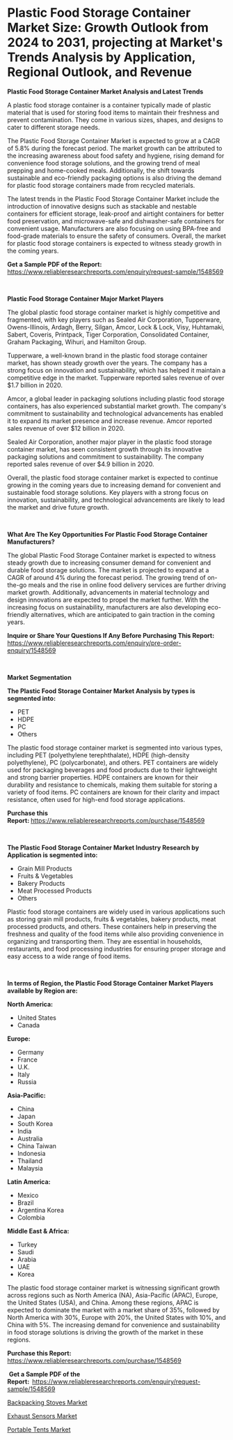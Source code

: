 <p><h1>Plastic Food Storage Container Market Size: Growth Outlook from 2024 to 2031, projecting at Market's Trends Analysis by Application, Regional Outlook, and Revenue</h1></p><p><strong>Plastic Food Storage Container Market Analysis and Latest Trends</strong></p>
<p><p>A plastic food storage container is a container typically made of plastic material that is used for storing food items to maintain their freshness and prevent contamination. They come in various sizes, shapes, and designs to cater to different storage needs.</p><p>The Plastic Food Storage Container Market is expected to grow at a CAGR of 5.8% during the forecast period. The market growth can be attributed to the increasing awareness about food safety and hygiene, rising demand for convenience food storage solutions, and the growing trend of meal prepping and home-cooked meals. Additionally, the shift towards sustainable and eco-friendly packaging options is also driving the demand for plastic food storage containers made from recycled materials.</p><p>The latest trends in the Plastic Food Storage Container Market include the introduction of innovative designs such as stackable and nestable containers for efficient storage, leak-proof and airtight containers for better food preservation, and microwave-safe and dishwasher-safe containers for convenient usage. Manufacturers are also focusing on using BPA-free and food-grade materials to ensure the safety of consumers. Overall, the market for plastic food storage containers is expected to witness steady growth in the coming years.</p></p>
<p><strong>Get a Sample PDF of the Report:&nbsp;</strong> <a href="https://www.reliableresearchreports.com/enquiry/request-sample/1548569">https://www.reliableresearchreports.com/enquiry/request-sample/1548569</a></p>
<p>&nbsp;</p>
<p><strong>Plastic Food Storage Container Major Market Players</strong></p>
<p><p>The global plastic food storage container market is highly competitive and fragmented, with key players such as Sealed Air Corporation, Tupperware, Owens-Illinois, Ardagh, Berry, Silgan, Amcor, Lock & Lock, Visy, Huhtamaki, Sabert, Coveris, Printpack, Tiger Corporation, Consolidated Container, Graham Packaging, Wihuri, and Hamilton Group.</p><p>Tupperware, a well-known brand in the plastic food storage container market, has shown steady growth over the years. The company has a strong focus on innovation and sustainability, which has helped it maintain a competitive edge in the market. Tupperware reported sales revenue of over $1.7 billion in 2020.</p><p>Amcor, a global leader in packaging solutions including plastic food storage containers, has also experienced substantial market growth. The company's commitment to sustainability and technological advancements has enabled it to expand its market presence and increase revenue. Amcor reported sales revenue of over $12 billion in 2020.</p><p>Sealed Air Corporation, another major player in the plastic food storage container market, has seen consistent growth through its innovative packaging solutions and commitment to sustainability. The company reported sales revenue of over $4.9 billion in 2020.</p><p>Overall, the plastic food storage container market is expected to continue growing in the coming years due to increasing demand for convenient and sustainable food storage solutions. Key players with a strong focus on innovation, sustainability, and technological advancements are likely to lead the market and drive future growth.</p></p>
<p>&nbsp;</p>
<p><strong>What Are The Key Opportunities For Plastic Food Storage Container Manufacturers?</strong></p>
<p><p>The global Plastic Food Storage Container market is expected to witness steady growth due to increasing consumer demand for convenient and durable food storage solutions. The market is projected to expand at a CAGR of around 4% during the forecast period. The growing trend of on-the-go meals and the rise in online food delivery services are further driving market growth. Additionally, advancements in material technology and design innovations are expected to propel the market further. With the increasing focus on sustainability, manufacturers are also developing eco-friendly alternatives, which are anticipated to gain traction in the coming years.</p></p>
<p><strong>Inquire or Share Your Questions If Any Before Purchasing This Report:</strong> <a href="https://www.reliableresearchreports.com/enquiry/pre-order-enquiry/1548569">https://www.reliableresearchreports.com/enquiry/pre-order-enquiry/1548569</a></p>
<p>&nbsp;</p>
<p><strong>Market Segmentation</strong></p>
<p><strong>The Plastic Food Storage Container Market Analysis by types is segmented into:</strong></p>
<p><ul><li>PET</li><li>HDPE</li><li>PC</li><li>Others</li></ul></p>
<p><p>The plastic food storage container market is segmented into various types, including PET (polyethylene terephthalate), HDPE (high-density polyethylene), PC (polycarbonate), and others. PET containers are widely used for packaging beverages and food products due to their lightweight and strong barrier properties. HDPE containers are known for their durability and resistance to chemicals, making them suitable for storing a variety of food items. PC containers are known for their clarity and impact resistance, often used for high-end food storage applications.</p></p>
<p><strong>Purchase this Report:&nbsp;</strong><a href="https://www.reliableresearchreports.com/purchase/1548569">https://www.reliableresearchreports.com/purchase/1548569</a></p>
<p>&nbsp;</p>
<p><strong>The Plastic Food Storage Container Market Industry Research by Application is segmented into:</strong></p>
<p><ul><li>Grain Mill Products</li><li>Fruits & Vegetables</li><li>Bakery Products</li><li>Meat Processed Products</li><li>Others</li></ul></p>
<p><p>Plastic food storage containers are widely used in various applications such as storing grain mill products, fruits & vegetables, bakery products, meat processed products, and others. These containers help in preserving the freshness and quality of the food items while also providing convenience in organizing and transporting them. They are essential in households, restaurants, and food processing industries for ensuring proper storage and easy access to a wide range of food items.</p></p>
<p>&nbsp;</p>
<p><strong>In terms of Region, the Plastic Food Storage Container Market Players available by Region are:</strong></p>
<p>
    <p> <strong> North America: </strong>
        <ul>
            <li>United States</li>
            <li>Canada</li>
        </ul>
        </p> 
    <p> <strong> Europe: </strong>
        <ul>
            <li>Germany</li>
            <li>France</li>
            <li>U.K.</li>
            <li>Italy</li>
            <li>Russia</li>
        </ul>
        </p> 
    <p> <strong> Asia-Pacific: </strong>
        <ul>
            <li>China</li>
            <li>Japan</li>
            <li>South Korea</li>
            <li>India</li>
            <li>Australia</li>
            <li>China Taiwan</li>
            <li>Indonesia</li>
            <li>Thailand</li>
            <li>Malaysia</li>
        </ul>
        </p> 
    <p> <strong> Latin America: </strong>
        <ul>
            <li>Mexico</li>
            <li>Brazil</li>
            <li>Argentina Korea</li>
            <li>Colombia</li>
        </ul>
        </p> 
    <p> <strong> Middle East & Africa: </strong>
        <ul>
            <li>Turkey</li>
            <li>Saudi</li>
            <li>Arabia</li>
            <li>UAE</li>
            <li>Korea</li>
        </ul>
    </p>
    </p>
<p><p>The plastic food storage container market is witnessing significant growth across regions such as North America (NA), Asia-Pacific (APAC), Europe, the United States (USA), and China. Among these regions, APAC is expected to dominate the market with a market share of 35%, followed by North America with 30%, Europe with 20%, the United States with 10%, and China with 5%. The increasing demand for convenience and sustainability in food storage solutions is driving the growth of the market in these regions.</p></p>
<p><strong>Purchase this Report: </strong><a href="https://www.reliableresearchreports.com/purchase/1548569">https://www.reliableresearchreports.com/purchase/1548569</a></p>
<p>&nbsp;<strong>Get a Sample PDF of the Report:&nbsp;&nbsp;</strong><a href="https://www.reliableresearchreports.com/enquiry/request-sample/1548569">https://www.reliableresearchreports.com/enquiry/request-sample/1548569</a></p>
<p><strong></strong></p>
<p><p><a href="https://github.com/JameTravis/Market-Research-Report-List-4/blob/main/backpacking-stoves-market.md">Backpacking Stoves Market</a></p><p><a href="https://cute-banjo-8ca.notion.site/Exhaust-Sensors-Market-Offers-Provide-Insightful-Data-for-the-Time-Period-from-2024-to-2031-and-also-526669d7684e4978a58ead886d5e0aaa">Exhaust Sensors Market</a></p><p><a href="https://github.com/lataunyatinikmelvin59ilbd0dv/Market-Research-Report-List-1/blob/main/portable-tents-market.md">Portable Tents Market</a></p></p>